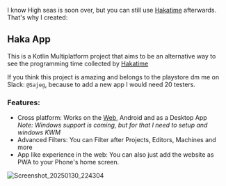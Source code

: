 I know High seas is soon over, but you can still use [Hakatime](https://waka.hackclub.com) afterwards. That's why I created:

## Haka App

This is a Kotlin Multiplatform project that aims to be an alternative way to see the programming time collected by [Hakatime](https://waka.hackclub.com)

If you think this project is amazing and belongs to the playstore dm me on Slack: ```@Sajeg```, because to add a new app I would need 20 testers.

### Features:
* Cross platform: Works on the [Web](https://haka.sajeg.org), Android and as a Desktop App  
  *Note: Windows support is coming, but for that I need to setup and windows KWM*
* Advanced Filters: You can Filter after Projects, Editors, Machines and more
* App like experience in the web: You can also just add the website as PWA to your Phone's home screen.
  
![Screenshot_20250130_224304](https://github.com/user-attachments/assets/575f6596-bd6d-421d-ba02-5002181b6274)
